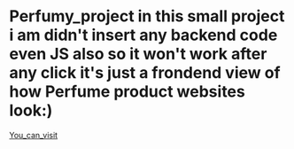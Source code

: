 # Perfumy_project in this small project i am didn't insert any backend code even JS also so it won't work after any click it's just a frondend view of how Perfume product websites look:)
[You_can_visit](file:///C:/Users/admin/Desktop/Perfumy/index.html)
